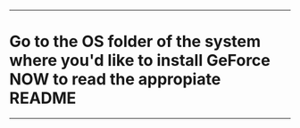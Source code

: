 -----

# Go to the OS folder of the system where you'd like to install GeForce NOW to read the appropiate README

-----
